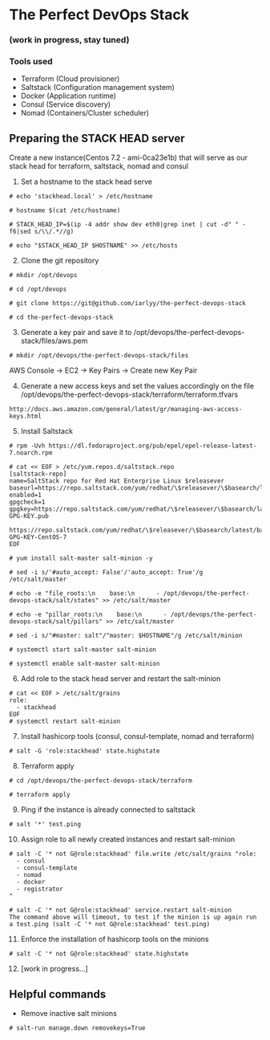 # The Perfect DevOps Stack 
### (work in progress, stay tuned)

### Tools used
+ Terraform (Cloud provisioner)
+ Saltstack (Configuration management system)
+ Docker (Application runtime) 
+ Consul (Service discovery)
+ Nomad (Containers/Cluster scheduler)

## Preparing the STACK HEAD server

Create a new instance(Centos 7.2 - ami-0ca23e1b) that will serve as our stack head for terraform, saltstack, nomad and consul

1) Set a hostname to the stack head serve
````
# echo 'stackhead.local' > /etc/hostname
````

````
# hostname $(cat /etc/hostname)
````

````
# STACK_HEAD_IP=$(ip -4 addr show dev eth0|grep inet | cut -d" " -f6|sed s/\\/.*//g)
````

````
# echo "$STACK_HEAD_IP $HOSTNAME" >> /etc/hosts
````

2) Clone the git repository
````
# mkdir /opt/devops
````

````
# cd /opt/devops
````

````
# git clone https://git@github.com/iarlyy/the-perfect-devops-stack
````

````
# cd the-perfect-devops-stack
````

3) Generate a key pair and save it to /opt/devops/the-perfect-devops-stack/files/aws.pem
````
# mkdir /opt/devops/the-perfect-devops-stack/files
````

AWS Console -> EC2 -> Key Pairs -> Create new Key Pair


4) Generate a new access keys and set the values accordingly on the file /opt/devops/the-perfect-devops-stack/terraform/terraform.tfvars
````
http://docs.aws.amazon.com/general/latest/gr/managing-aws-access-keys.html
````

5) Install Saltstack
````
# rpm -Uvh https://dl.fedoraproject.org/pub/epel/epel-release-latest-7.noarch.rpm
````

````
# cat << EOF > /etc/yum.repos.d/saltstack.repo
[saltstack-repo]
name=SaltStack repo for Red Hat Enterprise Linux $releasever
baseurl=https://repo.saltstack.com/yum/redhat/\$releasever/\$basearch/latest
enabled=1
gpgcheck=1
gpgkey=https://repo.saltstack.com/yum/redhat/\$releasever/\$basearch/latest/SALTSTACK-GPG-KEY.pub
       https://repo.saltstack.com/yum/redhat/\$releasever/\$basearch/latest/base/RPM-GPG-KEY-CentOS-7
EOF
````

````
# yum install salt-master salt-minion -y
````

````
# sed -i s/'#auto_accept: False'/'auto_accept: True'/g /etc/salt/master
````

````
# echo -e "file_roots:\n    base:\n      - /opt/devops/the-perfect-devops-stack/salt/states" >> /etc/salt/master
````

````
# echo -e "pillar_roots:\n    base:\n      - /opt/devops/the-perfect-devops-stack/salt/pillars" >> /etc/salt/master
````

````
# sed -i s/"#master: salt"/"master: $HOSTNAME"/g /etc/salt/minion
````

````
# systemctl start salt-master salt-minion
````

````
# systemctl enable salt-master salt-minion
````

6) Add role to the stack head server and restart the salt-minion
````
# cat << EOF > /etc/salt/grains
role:
  - stackhead
EOF
# systemctl restart salt-minion
````

7) Install hashicorp tools (consul, consul-template, nomad and terraform)
````
# salt -G 'role:stackhead' state.highstate
````

8) Terraform apply
````
# cd /opt/devops/the-perfect-devops-stack/terraform
````

````
# terraform apply
````

9) Ping if the instance is already connected to saltstack
````
# salt '*' test.ping
````

10) Assign role to all newly created instances and restart salt-minion
````
# salt -C '* not G@role:stackhead' file.write /etc/salt/grains "role:
  - consul
  - consul-template
  - nomad
  - docker
  - registrator
"
````

````
# salt -C '* not G@role:stackhead' service.restart salt-minion
The command above will timeout, to test if the minion is up again run a test.ping (salt -C '* not G@role:stackhead' test.ping)
````

11) Enforce the installation of hashicorp tools on the minions
````
# salt -C '* not G@role:stackhead' state.highstate
````

12) [work in progress...]

## Helpful commands 
* Remove inactive salt minions
````
# salt-run manage.down removekeys=True
````
